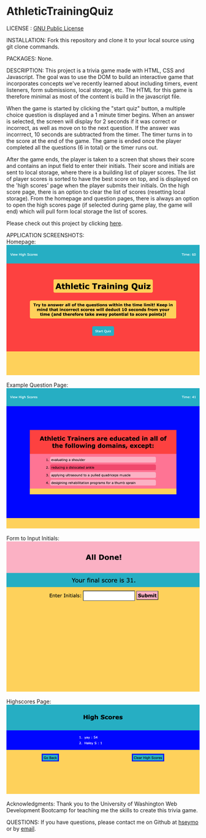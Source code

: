 # AthleticTrainingQuiz
LICENSE : [GNU Public License](./LICENSE)

INSTALLATION: Fork this repository and clone it to your local source using git clone commands.

PACKAGES: None.

DESCRIPTION: This project is a trivia game made with HTML, CSS and Javascript. The goal was to use the DOM to build an interactive game that incorporates concepts we've recently learned about including timers, event listeners, form submissions, local storage, etc. The HTML for this game is therefore minimal as most of the content is build in the javascript file. 

When the game is started by clicking the "start quiz" button, a multiple choice question is displayed and a 1 minute timer begins. When an answer is selected, the screen will display for 2 seconds if it was correct or incorrect, as well as move on to the next question. If the answer was incorrrect, 10 seconds are subtracted from the timer. The timer turns in to the score at the end of the game. The game is ended once the player completed all the questions (6 in total) or the timer runs out.

After the game ends, the player is taken to a screen that shows their score and contains an input field to enter their initials. Their score and initials are sent to local storage, where there is a building list of player scores. The list of player scores is sorted to have the best score on top, and is displayed on the 'high scores' page when the player submits their initials. On the high score page, there is an option to clear the list of scores (resetting local storage). From the homepage and question pages, there is always an option to open the high scores page (if selected during game play, the game will end) which will pull form local storage the list of scores. 

Please check out this project by clicking [here](https://hseymo.github.io/AthleticTrainingQuiz/).

APPLICATION SCREENSHOTS: <br>
Homepage: <br>
![Screenshot](./screenshots/homepage.png)

Example Question Page: <br>
![Screenshot](./screenshots/questionpage.png)

Form to Input Initials: <br>
![Screenshot](./screenshots/initialspage.png)

Highscores Page: <br>
![Screenshot](./screenshots/scorepage.png)

Acknowledgments: Thank you to the University of Washington Web Development Bootcamp for teaching me the skills to create this trivia game.

QUESTIONS: If you have questions, please contact me on Github at [hseymo](https://githup.com/hseymo) or by [email](mailto:fake@gmail.com).